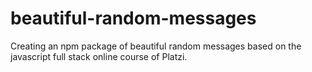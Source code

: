 # beautiful-random-messages
Creating an npm package of beautiful random messages based on the javascript full stack online course of Platzi.
